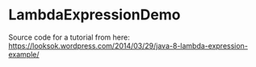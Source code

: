 # LambdaExpressionDemo

Source code for a tutorial from here: https://looksok.wordpress.com/2014/03/29/java-8-lambda-expression-example/
